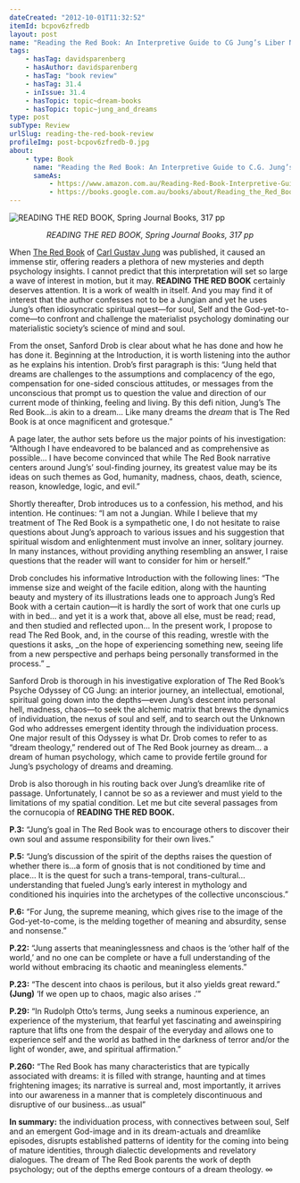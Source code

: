 ```yaml
---
dateCreated: "2012-10-01T11:32:52"
itemId: bcpov6zfredb
layout: post
name: "Reading the Red Book: An Interpretive Guide to CG Jung’s Liber Novus by Sanford L. Drob"
tags:
    - hasTag: davidsparenberg
    - hasAuthor: davidsparenberg
    - hasTag: "book review"
    - hasTag: 31.4
    - inIssue: 31.4
    - hasTopic: topic~dream-books
    - hasTopic: topic~jung_and_dreams
type: post
subType: Review
urlSlug: reading-the-red-book-review
profileImg: post-bcpov6zfredb-0.jpg
about:
    - type: Book
      name: "Reading the Red Book: An Interpretive Guide to C.G. Jung’s Liber Novus"
      sameAs:
          - https://www.amazon.com.au/Reading-Red-Book-Interpretive-Guide/dp/1935528378
          - https://books.google.com.au/books/about/Reading_the_Red_Book.html?id=uoOsEAAAQBAJ
---
```


![READING THE RED BOOK, Spring Journal Books, 317 pp](../images/post-bcpov6zfredb-0.jpg)

<!--nopreview--><div style="text-align:center"><i>READING THE RED BOOK, Spring Journal Books, 317 pp</i></div><!--/nopreview-->

When [The Red Book](../bcpov6zpitrb/the-red-book-jungs-journal) of [Carl Gustav Jung](../topic~jung_and_dreams) was published, it caused an immense stir, offering readers a plethora of new mysteries and depth psychology insights. I cannot predict that this interpretation will set so large a wave of interest in motion, but it may. **READING THE RED BOOK** certainly deserves attention. It is a work of wealth in itself. And you may find it of interest that the author confesses not to be a Jungian and yet he uses Jung’s often idiosyncratic spiritual quest—for soul, Self and the God-yet-to-come—to confront and challenge the materialist psychology dominating our materialistic society’s science of mind and soul.

From the onset, Sanford Drob is clear about what he has done and how he has done it. Beginning at the Introduction, it is worth listening into the author as he explains his intention. Drob’s first paragraph is this: “Jung held that dreams are challenges to the assumptions and complacency of the ego, compensation for one-sided conscious attitudes, or messages from the unconscious that prompt us to question the value and direction of our current mode of thinking, feeling and living. By this defi nition, Jung’s The Red Book...is akin to a dream... Like many dreams the _dream_ that is The Red Book is at once magnificent and grotesque.”

A page later, the author sets before us the major points of his investigation: “Although I have endeavored to be balanced and as comprehensive as possible... I have become convinced that while The Red Book narrative centers around Jung’s’ soul-finding journey, its greatest value may be its ideas on such themes as God, humanity, madness, chaos, death, science, reason, knowledge, logic, and evil.”

Shortly thereafter, Drob introduces us to a confession, his method, and his intention. He continues: “I am not a Jungian. While I believe that my treatment of The Red Book is a sympathetic one, I do not hesitate to raise questions about Jung’s approach to various issues and his suggestion that spiritual wisdom and enlightenment must involve an inner, solitary journey. In many instances, without providing anything resembling an answer, I raise questions that the reader will want to consider for him or herself.”

Drob concludes his informative Introduction with the following lines: “The immense size and weight of the facile edition, along with the haunting beauty and mystery of its illustrations leads one to approach Jung’s Red Book with a certain caution—it is hardly the sort of work that one curls up with in bed… and yet it is a work that, above all else, must be read; read, and then studied and reflected upon… In the present work, I propose to read The Red Book, and, in the course of this reading, wrestle with the questions it asks, _on the hope of experiencing something new, seeing life from a new perspective and perhaps being personally transformed in the process.” _

Sanford Drob is thorough in his investigative exploration of The Red Book’s Psyche Odyssey of CG Jung: an interior journey, an intellectual, emotional, spiritual going down into the depths—even Jung’s descent into personal hell, madness, chaos—to seek the alchemic matrix that brews the dynamics of individuation, the nexus of soul and self, and to search out the Unknown God who addresses emergent identity through the individuation process. One major result of this Odyssey is what Dr. Drob comes to refer to as “dream theology,” rendered out of The Red Book journey as dream... a dream of human psychology, which came to provide fertile ground for Jung’s psychology of dreams and dreaming.

Drob is also thorough in his routing back over Jung’s dreamlike rite of passage. Unfortunately, I cannot be so as a reviewer and must yield to the limitations of my spatial condition. Let me but cite several passages from the cornucopia of **READING THE RED BOOK.**

**P.3:** “Jung’s goal in The Red Book was to encourage others to discover their own soul and assume responsibility for their own lives.”

**P.5:** “Jung’s discussion of the spirit of the depths raises the question of whether there is...a form of gnosis that is not conditioned by time and place... It is the quest for such a trans-temporal, trans-cultural... understanding that fueled Jung’s early interest in mythology and conditioned his inquiries into the archetypes of the collective unconscious.”

**P.6:** “For Jung, the supreme meaning, which gives rise to the image of the God-yet-to-come, is the melding together of meaning and absurdity, sense and nonsense.”

**P.22:** “Jung asserts that meaninglessness and chaos is the ‘other half of the world,’ and no one can be complete or have a full understanding of the world without embracing its chaotic and meaningless elements.”

**P.23:** “The descent into chaos is perilous, but it also yields great reward.” **(Jung)** ‘If we open up to chaos, magic also arises .’”

**P.29:** “In Rudolph Otto’s terms, Jung seeks a numinous experience, an experience of the mysterium, that fearful yet fascinating and aweinspiring rapture that lifts one from the despair of the everyday and allows one to experience self and the world as bathed in the darkness of terror and/or the light of wonder, awe, and spiritual affirmation.”

**P.260:** “The Red Book has many characteristics that are typically associated with dreams: it is filled with strange, haunting and at times frightening images; its narrative is surreal and, most importantly, it arrives into our awareness in a manner that is completely discontinuous and disruptive of our business...as usual”

**In summary:** the individuation process, with connectives between soul, Self and an emergent God-image and in its dream-actuals and dreamlike episodes, disrupts established patterns of identity for the coming into being of mature identities, through dialectic developments and revelatory dialogues. The dream of The Red Book parents the work of depth psychology; out of the depths emerge contours of a dream theology. ∞
